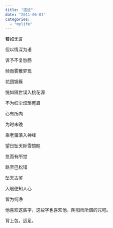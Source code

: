 ```yaml
---
title: "遗迹"
date: "2011-06-03"
categories: 
  - "mylife"
---
```


若如无言

但以情深为语

诉予不复愁肠

倾而雾散梦现

花团锦簇

恍如隔世误入桃花源

不为红尘烦琐蹙眉

心有所向

为时未晚

乘老骥落入神峰

望日坠天际雪皑皑

忽而有所觉

路至巴松错

坠天古鉴

入眼便知人心

皆为纯净

他喜欢这些字，这些字也喜欢他，阴阳师所谓的咒吧。

背上包，远足。
